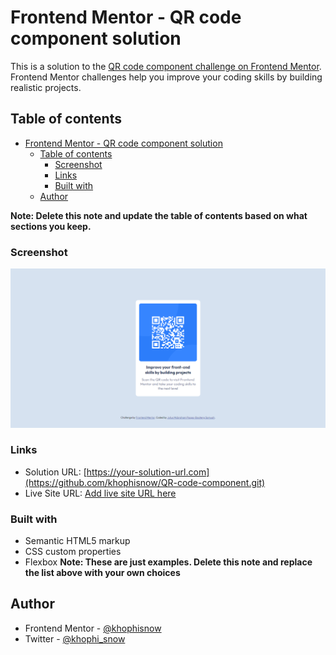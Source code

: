 # Frontend Mentor - QR code component solution

This is a solution to the [QR code component challenge on Frontend Mentor](https://www.frontendmentor.io/challenges/qr-code-component-iux_sIO_H). Frontend Mentor challenges help you improve your coding skills by building realistic projects.

## Table of contents

- [Frontend Mentor - QR code component solution](#frontend-mentor---qr-code-component-solution)
  - [Table of contents](#table-of-contents)
    - [Screenshot](#screenshot)
    - [Links](#links)
    - [Built with](#built-with)
  - [Author](#author)

**Note: Delete this note and update the table of contents based on what sections you keep.**

### Screenshot

![](screenshot/screenshot.png)

### Links

- Solution URL: [https://your-solution-url.com](https://github.com/khophisnow/QR-code-component.git)
- Live Site URL: [Add live site URL here](https://khophisnow.github.io/QR-code-component/)

### Built with

- Semantic HTML5 markup
- CSS custom properties
- Flexbox
**Note: These are just examples. Delete this note and replace the list above with your own choices**

## Author

- Frontend Mentor - [@khophisnow](https://www.frontendmentor.io/profile/khophisnow)
- Twitter - [@khophi_snow](https://www.twitter.com/khophi_snow)
